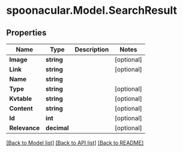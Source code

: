 # spoonacular.Model.SearchResult

## Properties

Name | Type | Description | Notes
------------ | ------------- | ------------- | -------------
**Image** | **string** |  | [optional] 
**Link** | **string** |  | [optional] 
**Name** | **string** |  | 
**Type** | **string** |  | [optional] 
**Kvtable** | **string** |  | [optional] 
**Content** | **string** |  | [optional] 
**Id** | **int** |  | [optional] 
**Relevance** | **decimal** |  | [optional] 

[[Back to Model list]](../README.md#documentation-for-models) [[Back to API list]](../README.md#documentation-for-api-endpoints) [[Back to README]](../README.md)

